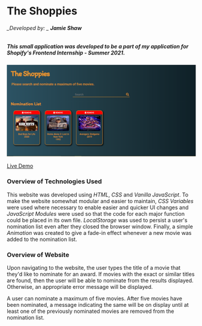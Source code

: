 ﻿# The Shoppies

###### _Developed by: _ **Jamie Shaw**

##### This small application was developed to be a part of my application for **Shopify's Frontend Internship - Summer 2021**.

![Image of website](https://github.com/DevJam876/shoppie/blob/mobile-responsive/resources/Shoppie_Screenshot.PNG)

[Live Demo](https://epic-boyd-6cbf81.netlify.app/)

### Overview of Technologies Used

This website was developed using _HTML_, _CSS_ and _Vanilla JavaScript_. To make the website somewhat modular and easier to maintain, _CSS Variables_ were used where necessary to enable easier and quicker UI changes and _JavaScript Modules_ were used so that the code for each major function could be placed in its own file. _LocalStorage_ was used to persist a user's nomination list even after they closed the browser window. Finally, a simple _Animation_ was created to give a fade-in effect whenever a new movie was added to the nomination list.

### Overview of Website

Upon navigating to the website, the user types the title of a movie that they'd like to nominate for an award. If movies with the exact or similar titles are found, then the user will be able to nominate from the results displayed. Otherwise, an appropriate error message will be displayed.

A user can nominate a maximum of five movies. After five movies have been nominated, a message indicating the same will be on display until at least one of the previously nominated movies are removed from the nomination list.
